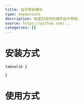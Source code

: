 ```yaml
---
title: 指令帮助模块
type: expansions
description: 快速生成你的插件指令帮助。
source: https://github.com/...
categories: []
---
```


# 安装方式

```
taboolib {

}
```

# 使用方式
